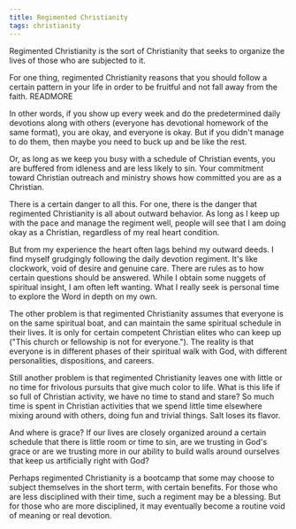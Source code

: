 ```yaml
---
title: Regimented Christianity
tags: christianity
---
```


Regimented Christianity is the sort of Christianity that seeks to organize the lives of those who are subjected to it.

For one thing, regimented Christianity reasons that you should follow a certain pattern in your life in order to be fruitful and not fall away from the faith.
READMORE

In other words, if you show up every week and do the predetermined daily devotions along with others
(everyone has devotional homework of the same format), you are okay, and everyone is okay.
But if you didn't manage to do them, then maybe you need to buck up and be like the rest.

Or, as long as we keep you busy with a schedule of Christian events, you are buffered from idleness and are less likely to sin.
Your commitment toward Christian outreach and ministry shows how committed you are as a Christian.

There is a certain danger to all this. For one, there is the danger that regimented Christianity is all about outward behavior.
As long as I keep up with the pace and manage the regiment well, people will see that I am doing okay as a Christian,
regardless of my real heart condition.

But from my experience the heart often lags behind my outward deeds. I find myself grudgingly following the daily devotion regiment.
It's like clockwork, void of desire and genuine care. There are rules as to how certain questions should be answered.
While I obtain some nuggets of spiritual insight, I am often left wanting. What I really seek is personal time to explore the Word in depth on my own.

The other problem is that regimented Christianity assumes that everyone is on the same spiritual boat, and can maintain the same spiritual schedule in their lives.
It is only for certain competent Christian elites who can keep up ("This church or fellowship is not for everyone.").
The reality is that everyone is in different phases of their spiritual walk with God, with different personalities, dispositions, and careers.

Still another problem is that regimented Christianity leaves one with little or no time for frivolous pursuits that give much color to life.
What is this life if so full of Christian activity, we have no time to stand and stare?
So much time is spent in Christian activities that we spend little time elsewhere mixing around with others, doing fun and trivial things.
Salt loses its flavor.

And where is grace? If our lives are closely organized around a certain schedule that there is little room or time to sin,
are we trusting in God's grace or are we trusting more in our ability to build walls around ourselves that keep us artificially right with God?

Perhaps regimented Christianity is a bootcamp that some may choose to subject themselves in the short term, with certain benefits.
For those who are less disciplined with their time, such a regiment may be a blessing.
But for those who are more disciplined, it may eventually become a routine void of meaning or real devotion.
